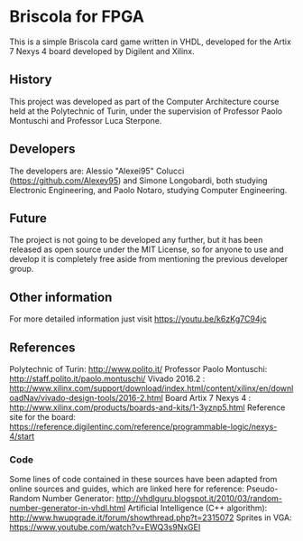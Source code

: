 # Briscola for FPGA
This is a simple Briscola card game written in VHDL, developed for the Artix 7 Nexys 4 board developed by Digilent and Xilinx.
## History
This project was developed as part of the Computer Architecture course held at the Polytechnic of Turin, under the supervision of Professor Paolo Montuschi and Professor Luca Sterpone.
## Developers
The developers are: Alessio "Alexei95" Colucci (https://github.com/Alexey95) and Simone Longobardi, both studying Electronic Engineering, and Paolo Notaro, studying Computer Engineering.
## Future
The project is not going to be developed any further, but it has been released as open source under the MIT License, so for anyone to use and develop it is completely free aside from mentioning the previous developer group.
## Other information
For more detailed information just visit https://youtu.be/k6zKg7C94jc
## References
Polytechnic of Turin: http://www.polito.it/
Professor Paolo Montuschi: http://staff.polito.it/paolo.montuschi/
Vivado 2016.2 : http://www.xilinx.com/support/download/index.html/content/xilinx/en/downloadNav/vivado-design-tools/2016-2.html
Board Artix 7 Nexys 4 : http://www.xilinx.com/products/boards-and-kits/1-3yznp5.html
Reference site for the board: https://reference.digilentinc.com/reference/programmable-logic/nexys-4/start
### Code
Some lines of code contained in these sources have been adapted from online sources and guides, which are linked here for reference:
Pseudo-Random Number Generator: http://vhdlguru.blogspot.it/2010/03/random-number-generator-in-vhdl.html
Artificial Intelligence (C++ algorithm): http://www.hwupgrade.it/forum/showthread.php?t=2315072
Sprites in VGA: https://www.youtube.com/watch?v=EWQ3s9NxGEI
